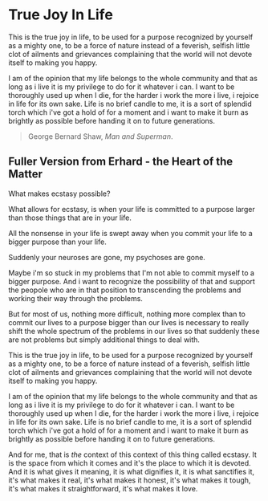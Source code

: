 # True Joy In Life

This is the true joy in life, to be used for a purpose recognized by yourself as a mighty one, to be a force of nature instead of a feverish, selfish little clot of ailments and grievances complaining that the world will not devote itself to making you happy.

I am of the opinion that my life belongs to the whole community and that as long as i live it is my privilege to do for it whatever i can. I want to be thoroughly used up when I die, for the harder i work the more i live, i rejoice in life for its own sake. Life is no brief candle to me, it is a sort of splendid torch which i've got a hold of for a moment and i want to make it burn as brightly as possible before handing it on to future generations.

> George Bernard Shaw, *Man and Superman*.

## Fuller Version from Erhard - the Heart of the Matter

What makes ecstasy possible?

What allows for ecstasy, is when your life is committed to a purpose larger than those things that are in your life.

All the nonsense in your life is swept away when you commit your life to a bigger purpose than your life.

Suddenly your neuroses are gone, my psychoses are gone.

Maybe i'm so stuck in my problems that I'm not able to commit myself to a bigger purpose. And i want to recognize the possibility of that and support the peopole who are in that position to transcending the problems and working their way through the problems.

But for most of us, nothing more difficult, nothing more complex than to commit our lives to a purpose bigger than our lives is necessary to really shift the whole spectrum of the problems in our lives so that suddenly these are not problems but simply additional things to deal with.

This is the true joy in life, to be used for a purpose recognized by yourself as a mighty one, to be a force of nature instead of a feverish, selfish little clot of ailments and grievances complaining that the world will not devote itself to making you happy.

I am of the opinion that my life belongs to the whole community and that as long as i live it is my privilege to do for it whatever i can. I want to be thoroughly used up when I die, for the harder i work the more i live, i rejoice in life for its own sake. Life is no brief candle to me, it is a sort of splendid torch which i've got a hold of for a moment and i want to make it burn as brightly as possible before handing it on to future generations.

And for me, that is *the* context of this context of this thing called ecstasy. It is the space from which it comes and it's the place to which it is devoted. And it is what gives it meaning, it is what dignifies it, it is what sanctifies it, it's what makes it real, it's what makes it honest, it's what makes it tough, it's what makes it straightforward, it's what makes it love. 
